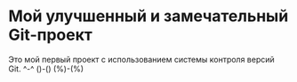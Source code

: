 # Мой улучшенный и замечательный Git-проект

Это мой первый проект с использованием системы контроля версий Git. ^-^ ()-() (%)-(%)
